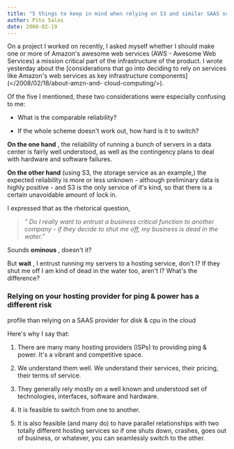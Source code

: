 ```yaml
---
title: "5 things to keep in mind when relying on S3 and similar SAAS services"
author: Pito Salas
date: 2008-02-19
---
```




On a project I worked on recently, I asked myself whether I should make one or
more of Amazon's awesome web services (AWS - Awesome Web Services) a mission
critical part of the infrastructure of the product. I wrote yesterday about
the [considerations that go into deciding to rely on services like Amazon's
web services as key infrastructure components](</2008/02/18/about-amzn-and-
cloud-computing/>).

Of the five I mentioned, these two considerations were especially confusing to
me:

  * What is the comparable reliability?

  * If the whole scheme doesn't work out, how hard is it to switch?

**On the one hand** , the reliability of running a bunch of servers in a data
center is fairly well understood, as well as the contingency plans to deal
with hardware and software failures.

**On the other hand** (using S3, the storage service as an example,) the
expected reliability is more or less unknown - although preliminary data is
highly positive - and S3 is the only service of it's kind, so that there is a
certain unavoidable amount of lock in.

I expressed that as the rhetorical question,

> _" Do I really want to entrust a business critical function to another
> company - if they decide to shut me off, my business is dead in the water."_

Sounds **ominous** , doesn't it?

But **wait** , I entrust running my servers to a hosting service, don't I? If
they shut me off I am kind of dead in the water too, aren't I? What's the
difference?

### Relying on your hosting provider for ping & power has a different risk
profile than relying on a SAAS provider for disk & cpu in the cloud

Here's why I say that:

  1. There are many many hosting providers (ISPs) to providing ping & power. It's a vibrant and competitive space.

  2. We understand them well. We understand their services, their pricing, their terms of service.

  3. They generally rely mostly on a well known and understood set of technologies, interfaces, software and hardware.

  4. It is feasible to switch from one to another.

  5. It is also feasible (and many do) to have parallel relationships with two totally different hosting services so if one shuts down, crashes, goes out of business, or whatever, you can seamlessly switch to the other.


